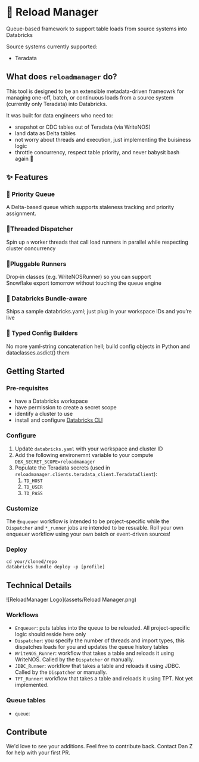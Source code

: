 # 🔄 Reload Manager
Queue-based framework to support table loads from source systems into Databricks

Source systems currently supported:
 - Teradata

## What does `reloadmanager` do?

This tool is designed to be an extensible metadata-driven frameowrk for managing one-off, batch, or continuous loads from a source system (currently only Teradata) into Databricks.

It was built for data engineers who need to:
 - snapshot or CDC tables out of Teradata (via WriteNOS)
 - land data as Delta tables
 - not worry about threads and execution, just implementing the buisiness logic 
 - throttle concurrency, respect table priority, and never babysit bash again 🚀


## ✨ Features

### 🥇 Priority Queue 
A Delta-based queue which supports staleness tracking and priority assignment.

### 🧵Threaded Dispatcher 
Spin up `n` worker threads that call load runners in parallel while respecting cluster concurrency

### 🧱Pluggable Runners 
Drop‑in classes (e.g. WriteNOSRunner) so you can support Snowflake export tomorrow without touching the queue engine

### 🔐 Databricks Bundle‑aware 
Ships a sample databricks.yaml; just plug in your workspace IDs and you’re live

### 📜 Typed Config Builders 
No more yaml‐string concatenation hell; build config objects in Python and dataclasses.asdict() them


## Getting Started

### Pre-requisites
- have a Databricks workspace
- have permission to create a secret scope
- identify a cluster to use
- install and configure [Databricks CLI](https://docs.databricks.com/aws/en/dev-tools/cli/install)

### Configure

1. Update `databricks.yaml` with your workspace and cluster ID
2. Add the following environemnt variable to your compute `DBX_SECRET_SCOPE=reloadmanager`
3. Populate the Teradata secrets (used in `reloadmanager.clients.teradata_client.TeradataClient`):
   1. `TD_HOST`
   2. `TD_USER`
   3. `TD_PASS`

### Customize
The `Enqueuer` workflow is intended to be project-specific while the `Dispatcher` and `*_runner` jobs are intended to
be resuable. Roll your own enqueuer workflow using your own batch or event-driven sources!

### Deploy
```
cd your/cloned/repo
databricks bundle deploy -p [profile]
```

## Technical Details
![ReloadManager Logo](assets/Reload Manager.png)

### Workflows
- `Enqueuer`: puts tables into the queue to be reloaded. All project-specific logic should reside here only
- `Dispatcher`: you specify the number of threads and import types, this dispatches loads for you and updates the queue history tables
- `WriteNOS_Runner`: workflow that takes a table and reloads it using WriteNOS. Called by the `Dispatcher` or manually.
- `JDBC_Runner`: workflow that takes a table and reloads it using JDBC. Called by the `Dispatcher` or manually.
- `TPT_Runner`: workflow that takes a table and reloads it using TPT. Not yet implemented.

### Queue tables
- `queue`: 

## Contribute
We'd love to see your additions. Feel free to contribute back. Contact Dan Z for help with your first PR. 

